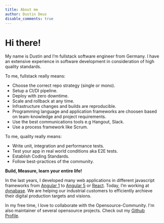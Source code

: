 ```yaml
---
title: About me
author: Dustin Deus
disable_comments: true
---
```


# Hi there!

My name is Dustin and I’m fullstack software engineer from Germany. I have an extensive experience in software development in consideration of high quality standards.

To me, fullstack really means: 

- Choose the correct repo strategy (single or mono).
- Setup a CI/DI pipeline.
- Deploy with zero downtime.
- Scale and rollback at any time.
- Infrastructure changes and builds are reproducible.
- Programming language and application frameworks are choosen based on team-knowledge and project requirements.
- Use the best communications tools e.g Hangout, Slack.
- Use a process framework like Scrum.

To me, quality really means:

- Write unit, integration and performance tests. 
- Test your app in real world conditions aka E2E tests.
- Establish Coding Standards.
- Follow best-practices of the community.

**Build, Measure, learn your entire life!**

In the last years, I developed many web applications in different javascript frameworks from [Angular 1](https://angularjs.org/) to [Angular 5](https://angular.io/) or [React](https://reactjs.org/). Today, I’m working at [dynabase](https://dynabase.de/). We are helping our industrial customers to efficiently archieve their digital production targets and visions.

In my free time, I love to collaborate with the Opensource-Community. I'm also maintainer of several opensource projects. Check out my [Github Profile](https://github.com/StarpTech).